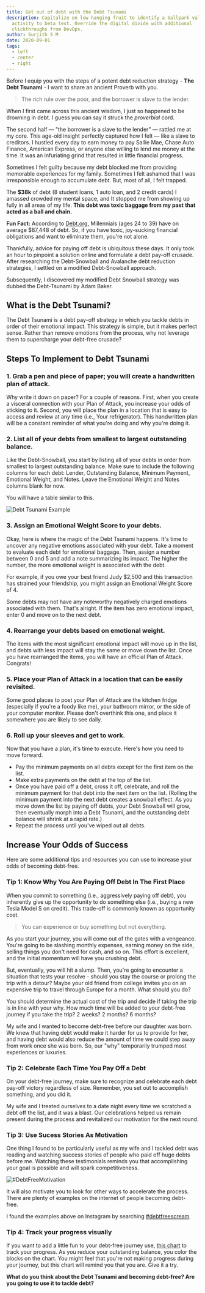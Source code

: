 ```yaml
---
title: Get out of debt with the Debt Tsunami
description: Capitalize on low hanging fruit to identify a ballpark value added
  activity to beta test. Override the digital divide with additional
  clickthroughs from DevOps.
author: Surjith S M
date: 2020-09-01
tags:
  - left
  - center
  - right
---
```


Before I equip you with the steps of a potent debt reduction strategy - **The Debt Tsunami** - I want to share an ancient Proverb with you.

> The rich rule over the poor, and the borrower is slave to the lender.

When I first came across this ancient wisdom, I just so happened to be drowning in debt. I guess you can say it struck the *proverbial* cord. 

The second half — "the borrower is a slave to the lender" — rattled me at my core. This age-old insight perfectly captured how I felt — like a slave to creditors. I hustled every day to earn money to pay Sallie Mae, Chase Auto Finance, American Express, or anyone else willing to lend me money at the time. It was an infuriating grind that resulted in little financial progress.

Sometimes I felt guilty because my debt blocked me from providing memorable experiences for my family. Sometimes I felt ashamed that I was irresponsible enough to accumulate debt. But, most of all, I felt trapped.

The **$38k** of debt (8 student loans, 1 auto loan, and 2 credit cards) I amassed crowded my mental space, and It stopped me from showing up fully in all areas of my life. **This debt was toxic baggage from my past** **that acted as a ball and chain.** 

**Fun Fact:** According to [Debt.org](http://Debt.org), Millennials (ages 24 to 39) have on average $87,448 of debt. So, if you have toxic, joy-sucking financial obligations and want to eliminate them, you're not alone.

Thankfully, advice for paying off debt is ubiquitous these days. It only took an hour to pinpoint a solution online and formulate a debt pay-off crusade. After researching the Debt-Snowball and Avalanche debt reduction strategies, I settled on a modified Debt-Snowball approach.

Subsequently, I discovered my modified Debt Snowball strategy was dubbed the Debt-Tsunami by Adam Baker. 

## What is the Debt Tsunami?

The Debt Tsunami is a debt pay-off strategy in which you tackle debts in order of their emotional impact. This strategy is simple, but it makes perfect sense. Rather than remove emotions from the process, why not leverage them to supercharge your debt-free crusade?

## Steps To Implement to Debt Tsunami

### **1. Grab a pen and piece of paper; you will create a handwritten plan of attack.**

Why write it down on paper? For a couple of reasons. First, when you create a visceral connection with your Plan of Attack, you increase your odds of sticking to it. Second, you will place the plan in a location that is easy to access and review at any time (i.e., Your refrigerator). This handwritten plan will be a constant reminder of what you're doing and why you're doing it.

### **2. List all of your debts from smallest to largest** **outstanding balance.**

Like the Debt-Snowball, you start by listing all of your debts in order from smallest to largest outstanding balance. Make sure to include the following columns for each debt: Lender, Outstanding Balance, Minimum Payment, Emotional Weight, and Notes. Leave the Emotional Weight and Notes columns blank for now.

You will have a table similar to this.

![Debt Tsunami Example](debt-tsunami-example.png "Debt Tsunami Example")

### **3. Assign an Emotional Weight Score to your debts.**

Okay, here is where the magic of the Debt Tsunami happens. It's time to uncover any negative emotions associated with your debt. Take a moment to evaluate each debt for emotional baggage. Then, assign a number between 0 and 5 and add a note summarizing its impact. The higher the number, the more emotional weight is associated with the debt.

For example, if you owe your best friend Judy $2,500 and this transaction has strained your friendship, you might assign an Emotional Weight Score of 4. 

Some debts may not have any noteworthy negatively charged emotions associated with them. That's alright. If the item has zero emotional impact, enter 0 and move on to the next debt. 

### **4. Rearrange your debts based on emotional weight.**

The items with the most significant emotional impact will move up in the list, and debts with less impact will stay the same or move down the list. Once you have rearranged the items, you will have an official Plan of Attack. Congrats!

### **5. Place your Plan of Attack in a location that can be easily revisited.**

Some good places to post your Plan of Attack are the kitchen fridge (especially if you're a foody like me), your bathroom mirror, or the side of your computer monitor. Please don't overthink this one, and place it somewhere you are likely to see daily.

### **6. Roll up your sleeves and get to work.**

Now that you have a plan, it's time to execute. Here's how you need to move forward. 

* Pay the minimum payments on all debts except for the first item on the list. 
* Make extra payments on the debt at the top of the list. 
* Once you have paid off a debt, cross it off, celebrate, and roll the minimum payment for that debt into the next item on the list. (Rolling the minimum payment into the next debt creates a snowball effect. As you move down the list by paying off debts, your Debt Snowball will grow, then eventually morph into a Debt Tsunami, and the outstanding debt balance will shrink at a rapid rate.)
* Repeat the process until you've wiped out all debts. 

## **Increase Your Odds of Success**

Here are some additional tips and resources you can use to increase your odds of becoming debt-free.

### Tip 1: Know Why You Are Paying Off Debt In The First Place

When you commit to something (i.e., aggressively paying off debt), you inherently give up the opportunity to do something else (i.e., buying a new Tesla Model S on credit). This trade-off is commonly known as opportunity cost.

> You can experience or buy something but not everything. 

As you start your journey, you will come out of the gates with a vengeance. You're going to be slashing monthly expenses, earning money on the side, selling things you don't need for cash, and so on. This effort is excellent, and the initial momentum will have you crushing debt.

But, eventually, you will hit a slump. Then, you're going to encounter a situation that tests your resolve - should you stay the course or prolong the trip with a detour? Maybe your old friend from college invites you on an expensive trip to travel through Europe for a month. What should you do?

You should determine the actual cost of the trip and decide if taking the trip is in line with your why. How much time will be added to your debt-free journey if you take the trip? 2 weeks? 2 months? 6 months? 

My wife and I wanted to become debt-free before our daughter was born. We knew that having debt would make it harder for us to provide for her, and having debt would also reduce the amount of time we could step away from work once she was born. So, our "why" temporarily trumped most experiences or luxuries.  

### **Tip 2: Celebrate Each Time You Pay Off a Debt**

On your debt-free journey, make sure to recognize and celebrate each debt pay-off victory regardless of size. Remember, you set out to accomplish something, and you did it. 

My wife and I treated ourselves to a date night every time we scratched a debt off the list, and it was a blast. Our celebrations helped us remain present during the process and revitalized our motivation for the next round. 

### **Tip 3: Use Sucess Stories As Motivation**

One thing I found to be particularly useful as my wife and I tackled debt was reading and watching success stories of people who paid off huge debts before me. Watching these testimonials reminds you that accomplishing your goal is possible and will spark competitiveness. 

![#DebtFreeMotivation](debtfreemotivation.jpg "#DebtFreeMotivation")

It will also motivate you to look for other ways to accelerate the process. There are plenty of examples on the internet of people becoming debt-free. 

I found the examples above on Instagram by searching [\#debtfreescream](https://www.instagram.com/explore/tags/debtfreescream/). 

### **Tip 4: Track your progress visually** 

If you want to add a little fun to your debt-free journey use, [this chart](https://debtfreecharts.com/collections/top-5-charts/products/debt-free-land) to track your progress. As you reduce your outstanding balance, you color the blocks on the chart. You might feel that you're not making progress during your journey, but this chart will remind you that you are. Give it a try. 

**What do you think about the Debt Tsunami and becoming debt-free? Are you going to use it to tackle debt?**